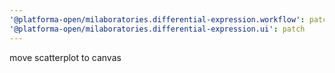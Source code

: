 ```yaml
---
'@platforma-open/milaboratories.differential-expression.workflow': patch
'@platforma-open/milaboratories.differential-expression.ui': patch
---
```


move scatterplot to canvas
